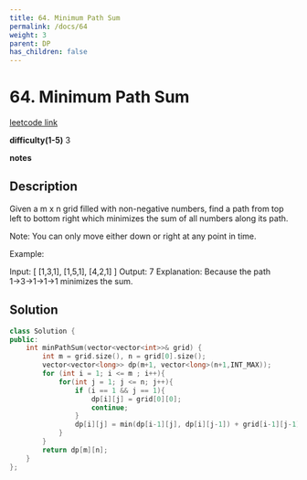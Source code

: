 ```yaml
---
title: 64. Minimum Path Sum
permalink: /docs/64
weight: 3
parent: DP
has_children: false
---
```

# 64. Minimum Path Sum
[leetcode link](https://leetcode.com/problems/minimum-path-sum/)

**difficulty(1-5)** 
3

**notes**   


## Description
Given a m x n grid filled with non-negative numbers, find a path from top left to bottom right which minimizes the sum of all numbers along its path.

Note: You can only move either down or right at any point in time.

Example:

Input:
[
  [1,3,1],
  [1,5,1],
  [4,2,1]
]
Output: 7
Explanation: Because the path 1→3→1→1→1 minimizes the sum.

## Solution
```c++
class Solution {
public:
    int minPathSum(vector<vector<int>>& grid) {
        int m = grid.size(), n = grid[0].size();
        vector<vector<long>> dp(m+1, vector<long>(n+1,INT_MAX));
        for (int i = 1; i <= m ; i++){
            for(int j = 1; j <= n; j++){
                if (i == 1 && j == 1){
                    dp[i][j] = grid[0][0];
                    continue;
                }
                dp[i][j] = min(dp[i-1][j], dp[i][j-1]) + grid[i-1][j-1];
            }
        }
        return dp[m][n];
    }
};
```

<!-- 
Default label
{: .label }

Blue label
{: .label .label-blue }

Stable
{: .label .label-green }

New release
{: .label .label-purple }

Coming soon
{: .label .label-yellow }

Deprecated
{: .label .label-red } -->

